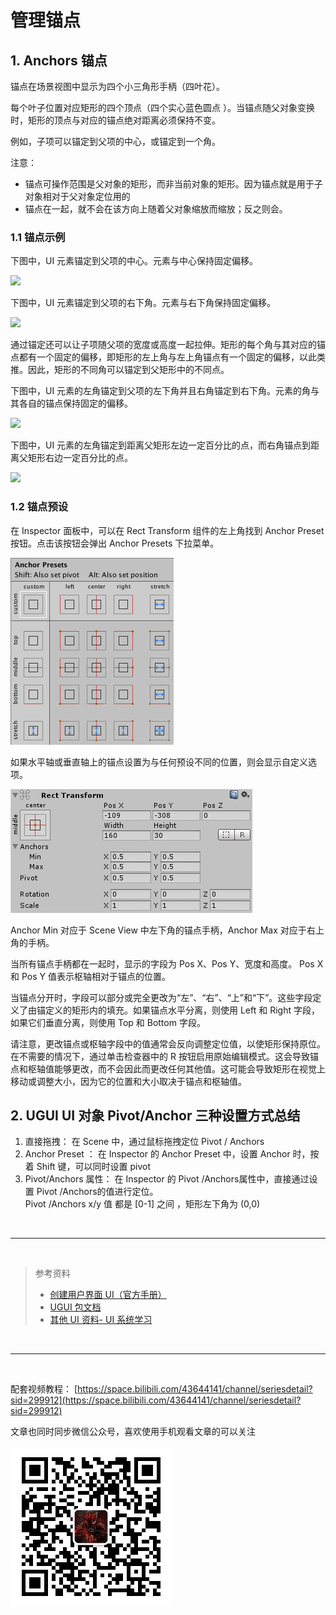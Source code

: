 # 管理锚点


## 1. Anchors 锚点

锚点在场景视图中显示为四个小三角形手柄（四叶花）。

每个叶子位置对应矩形的四个顶点（四个实心蓝色圆点 ）。当锚点随父对象变换时，矩形的顶点与对应的锚点绝对距离必须保持不变。

例如，子项可以锚定到父项的中心，或锚定到一个角。

注意：

* 锚点可操作范围是父对象的矩形，而非当前对象的矩形。因为锚点就是用于子对象相对于父对象定位用的
* 锚点在一起，就不会在该方向上随着父对象缩放而缩放；反之则会。

### 1.1 锚点示例

下图中，UI 元素锚定到父项的中心。元素与中心保持固定偏移。

![](https://docs.unity3d.com/cn/2021.2/uploads/Main/UI_Anchored1.gif)

下图中，UI 元素锚定到父项的右下角。元素与右下角保持固定偏移。

![](https://docs.unity3d.com/cn/2021.2/uploads/Main/UI_Anchored2.gif)

通过锚定还可以让子项随父项的宽度或高度一起拉伸。矩形的每个角与其对应的锚点都有一个固定的偏移，即矩形的左上角与左上角锚点有一个固定的偏移，以此类推。因此，矩形的不同角可以锚定到父矩形中的不同点。

下图中，UI 元素的左角锚定到父项的左下角并且右角锚定到右下角。元素的角与其各自的锚点保持固定的偏移。

![](https://docs.unity3d.com/cn/2021.2/uploads/Main/UI_Anchored3.gif)

下图中，UI 元素的左角锚定到距离父矩形左边一定百分比的点，而右角锚点到距离父矩形右边一定百分比的点。

![](https://docs.unity3d.com/cn/2021.2/uploads/Main/UI_Anchored4.gif)

### 1.2 锚点预设

在 Inspector 面板中，可以在 Rect Transform 组件的左上角找到 Anchor Preset 按钮。点击该按钮会弹出 Anchor Presets 下拉菜单。

![](../../imgs/UI_AnchorPreset.png)

如果水平轴或垂直轴上的锚点设置为与任何预设不同的位置，则会显示自定义选项。

![](../../imgs/UI_RectTransform1.png)

Anchor Min 对应于 Scene View 中左下角的锚点手柄，Anchor Max 对应于右上角的手柄。

当所有锚点手柄都在一起时，显示的字段为 Pos X、Pos Y、宽度和高度。 Pos X 和 Pos Y 值表示枢轴相对于锚点的位置。

当锚点分开时，字段可以部分或完全更改为“左”、“右”、“上”和“下”。这些字段定义了由锚定义的矩形内的填充。如果锚点水平分离，则使用 Left 和 Right 字段，如果它们垂直分离，则使用 Top 和 Bottom 字段。

请注意，更改锚点或枢轴字段中的值通常会反向调整定位值，以使矩形保持原位。在不需要的情况下，通过单击检查器中的 R 按钮启用原始编辑模式。这会导致锚点和枢轴值能够更改，而不会因此而更改任何其他值。这可能会导致矩形在视觉上移动或调整大小，因为它的位置和大小取决于锚点和枢轴值。

## 2. UGUI UI 对象 Pivot/Anchor 三种设置方式总结

1. 直接拖拽：
    在 Scene 中，通过鼠标拖拽定位 Pivot / Anchors
2. Anchor Preset ：
    在 Inspector 的 Anchor Preset 中，设置 Anchor 时，按着 Shift 键，可以同时设置 pivot
3. Pivot/Anchors 属性： 
    在 Inspector 的 Pivot /Anchors属性中，直接通过设置 Pivot /Anchors的值进行定位。  
    Pivot /Anchors  x/y 值 都是  [0-1] 之间 ，矩形左下角为 (0,0) 

<br>
<hr>
<br>

>参考资料
>
> - [创建用户界面 UI（官方手册）](https://docs.unity3d.com/cn/2021.2/Manual/UIToolkits.html)
> - [UGUI 包文档](https://docs.unity3d.com/Packages/com.unity.ugui@1.0/manual/index.html)
> - [其他 UI 资料- UI 系统学习](https://pmlpml.github.io/unity3d-learning/09-ui.html)

<br>
<hr>
<br>

配套视频教程：
[https://space.bilibili.com/43644141/channel/seriesdetail?sid=299912](https://space.bilibili.com/43644141/channel/seriesdetail?sid=299912)

文章也同时同步微信公众号，喜欢使用手机观看文章的可以关注

![](../../imgs/微信公众号二维码.jpg)